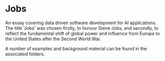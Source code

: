 # Jobs

An essay covering data driven software development for AI applications. The title 'Jobs' was chosen firstly, to honour Steve Jobs, and secondly, to reflect the fundamental shift of global  power and influence from Europe to the United States after the Second World War. 

A number of examples and background material can be found in the associated folders.



